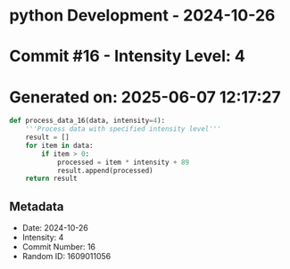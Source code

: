 ﻿# python Development - 2024-10-26
# Commit #16 - Intensity Level: 4
# Generated on: 2025-06-07 12:17:27
```python
def process_data_16(data, intensity=4):
    '''Process data with specified intensity level'''
    result = []
    for item in data:
        if item > 0:
            processed = item * intensity + 89
            result.append(processed)
    return result
```
## Metadata
- Date: 2024-10-26
- Intensity: 4
- Commit Number: 16
- Random ID: 1609011056

